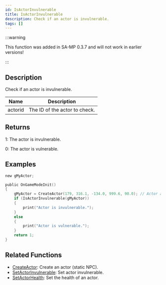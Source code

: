 ```yaml
---
id: IsActorInvulnerable
title: IsActorInvulnerable
description: Check if an actor is invulnerable.
tags: []
---
```


:::warning

This function was added in SA-MP 0.3.7 and will not work in earlier versions!

:::

## Description

Check if an actor is invulnerable.

| Name    | Description                   |
| ------- | ----------------------------- |
| actorid | The ID of the actor to check. |

## Returns

1: The actor is invulnerable.

0: The actor is vulnerable.

## Examples

```c
new gMyActor;

public OnGameModeInit()
{
    gMyActor = CreateActor(179, 316.1, -134.0, 999.6, 90.0); // Actor as a salesperson in Ammunation.
    if (IsActorInvulnerable(gMyActor))
    {
        print("Actor is invulnerable.");
    }
    else
    {
        print("Actor is vulnerable.");
    }
    return 1;
}
```

## Related Functions

- [CreateActor](CreateActor): Create an actor (static NPC).
- [SetActorInvulnerable](SetActorInvulnerable): Set actor invulnerable.
- [SetActorHealth](SetActorHealth): Set the health of an actor.
